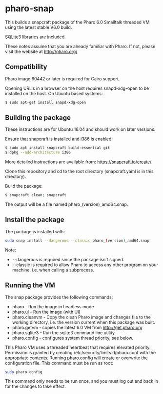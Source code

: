 # pharo-snap

This builds a snapcraft package of the Pharo 6.0 Smalltalk threaded VM using the latest stable V6.0 build.

SQLite3 libraries are included.

These notes assume that you are already familiar with Pharo.  If not, please visit the website at http://pharo.org/


## Compatibility

Pharo image 60442 or later is required for Cairo support.

Opening URL's in a browser on the host requires snapd-xdg-open to be installed on the host.  On Ubuntu based systems:

```bash
$ sudo apt-get install snapd-xdg-open
```


## Building the package

These instructions are for Ubuntu 16.04 and should work on later versions.

Ensure that snapcraft is installed and i386 is enabled:

```bash
$ sudo apt install snapcraft build-essential git
$ dpkg --add-architecture i386
```

More detailed instructions are available from: https://snapcraft.io/create/

Clone this repository and cd to the root directory (snapcraft.yaml is in this directory).

Build the package:

```bash
$ snapcraft clean; snapcraft
```

The output will be a file named pharo_(version)_amd64.snap.


## Install the package

The package is installed with:

```bash
sudo snap install --dangerous --classic pharo_(version)_amd64.snap
```

Note:

* --dangerous is required since the package isn't signed.
* --classic is required to allow Pharo to access any other program on your machine, i.e. when calling a subprocess.

## Running the VM

The snap package provides the following commands:

* pharo - Run the image in headless mode
* pharo.ui - Run the image (with UI)
* pharo.cleanvm - Copy the clean Pharo image and changes file to the working directory, i.e. the version current when this package was built.
* pharo.getvm - copies the latest 6.0 VM from http://get.pharo.org
* pharo.sqlite3 - Run the sqlite3 command line utility
* pharo.config - configures system thread priority, see below.

This Pharo VM uses a threaded heartbeat that requires elevated priority.
Permission is granted by creating /etc/security/limits.d/pharo.conf
with the appropriate contents.  Running pharo.config will create or
overwrite the configuration file.  This command must be run as root:

```bash
sudo pharo.config
```

This command only needs to be run once, and you must log out and 
back in for the changes to take effect.

